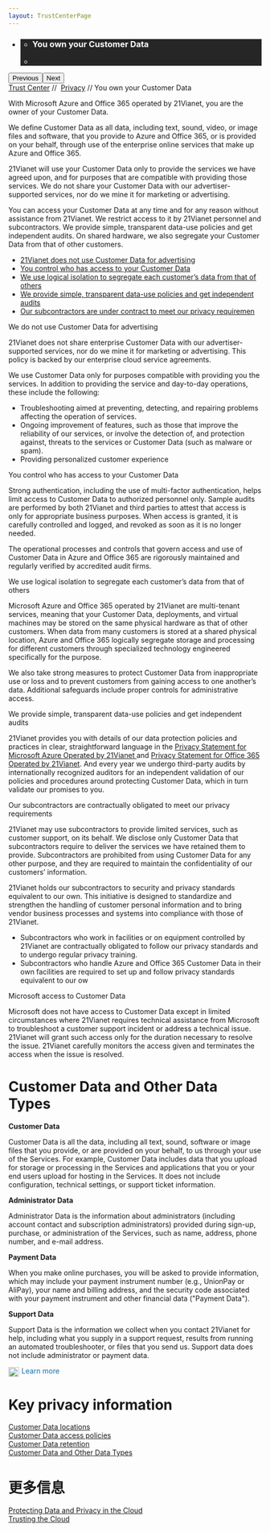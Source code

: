 ```yaml
---
layout: TrustCenterPage
---
```

<div class="row-fluid">
   <div class="span">
      <div>
        <div id="HeroWrapper" data-cols="1" data-view1="1" data-view2="1" data-view3="1" data-view4="1" class="row-fluid wider hero grid-container">
            <div class="span bp0-col-1-1 bp1-col-1-1 bp2-col-1-1 bp3-col-1-1">
                <div bi:type="slideshow" class="slideshow slideshow-hero hero" xmlns:bi="urn:schemas-microsoft-com:mscom:bi">
                    <ul bi:type="list" class="slides">
                        <li id="slide-1" bi:index="0" selectBi="">
                            <div class="heroitem light-foreground" bi:type="heroitem">
                                <div class="media" bi:parenttitle="t1">
                                    <a href="" bi:track="False" bi:titleflag="t1" bi:index="0">
                                        <div data-picture="" data-alt="You are in control of your data" data-disable-swap-below="">
                                            <div data-src="../Images/MS-TrustCenter-Privacy-Header.jpg"></div>
                                            <noscript></noscript>
                                        </div>
                                    </a>
                                </div>
                                <div class="text" bi:type="cta">
                                    <div class="text-container">
                                        <div class="box" style="background: rgba(0,0,0,.85); color: #FFFFFF;">
                                            <ul bi:type="list" class="headerCaption subpageHeaderCaption">
                                                <li class="box-title">
                                                    <h3 class="box-title" bi:type="title" bi:title="t1" style="color: #FFFFFF;">You own your Customer Data</h3>
                                                </li>
                                                <li class="box-actions box-description"><a target="_self" class="mscom-link" href=""></a></li>
                                            </ul>
                                        </div>
                                    </div>
                                </div>
                            </div>
                        </li>
                    </ul>
                    <div class="navigation international" bi:track="false">
                        <div class="grid-container settop" data-title-text="Go To Slide "></div>
                    </div>
                    <div class="prev-next" bi:track="false"><button class="prev"><span class="icon-left" aria-hidden="true"></span><span class="screen-reader-text">Previous</span></button><button class="next"><span class="icon-right" aria-hidden="true"></span><span class="screen-reader-text">Next</span></button></div>
                    <div id="play-pause" class="play-pause" style="display:none">
                        <div class="pause"><button id="pauseButton" class="pause_button"><span class="icon-pause" aria-hidden="true"></span><span class="screen-reader-text">Pause</span></button></div>
                        <div class="play"><button id="playButton" class="play_button"><span class="icon-play" aria-hidden="true"></span><span class="screen-reader-text">Play</span></button></div>
                    </div>
                </div>
            </div>
        </div>
        <div id="BreadcrumbWrapper" data-cols="1" data-view1="1" data-view2="1" data-view3="1" data-view4="1" class="row-fluid grid-container mscom-grid-container breadcrumbs">
            <div class="span bp0-col-1-1 bp1-col-1-1 bp2-col-1-1 bp3-col-1-1"><a target="_self" class="mscom-link" href="../default.html">Trust Center</a> // 
                <a target="_self" class="mscom-link" href="../privacy/default.html">Privacy</a> // You own your Customer Data
            </div>
        </div>
        <div id="ContentWrapper" data-cols="2" data-view1="1" data-view2="2" data-view3="2" data-view4="2" class="row-fluid subpageBody">
            <div class="span bp0-col-1-1 bp2-col-2-1 bp3-col-2-1 bp1-col-2-2">
                <p>With Microsoft Azure and Office 365 operated by 21Vianet, you are the owner of your Customer Data.</p>
                <p>We define Customer Data as all data, including text, sound, video, or image files and software, that you provide to Azure and Office 365, or is provided on your behalf, through use of the enterprise online services that make up Azure and Office 365.</p>
                <p>21Vianet will use your Customer Data only to provide the services we have agreed upon, and for purposes that are compatible with providing those services. We do not share your Customer Data with our advertiser-supported services, nor do we mine it for marketing or advertising.</p>
                <p>You can access your Customer Data at any time and for any reason without assistance from 21Vianet. We restrict access to it by 21Vianet personnel and subcontractors. We provide simple, transparent data-use policies and get independent audits. On shared hardware, we also segregate your Customer Data from that of other customers.</p>
                <ul>
                    <li><a target="_self" class="mscom-link" href="#data_for_advertising">21Vianet does not use Customer Data for advertising</a></li>
                    <li><a target="_self" class="mscom-link" href="#your_customer_data">You control who has access to your Customer Data</a></li>
                    <li><a target="_self" class="mscom-link" href="#that_of_others">We use logical isolation to segregate each customer’s data from that of others</a></li>
                    <li><a target="_self" class="mscom-link" href="#independent_audits">We provide simple, transparent data-use policies and get independent audits</a></li>
                    <li><a target="_self" class="mscom-link" href="#shiji_contracts">Our subcontractors are under contract to meet our privacy requiremen</a></li>
                </ul>
                <label id="data_for_advertising">We do not use Customer Data for advertising</label>
                <p>21Vianet does not share enterprise Customer Data with our advertiser-supported services, nor do we mine it for marketing or advertising. This policy is backed by our enterprise cloud service agreements.</p>
                <p>We use Customer Data only for purposes compatible with providing you the services. In addition to providing the service and day-to-day operations, these include the following:</p>
                <ul>
                    <li>Troubleshooting aimed at preventing, detecting, and repairing problems affecting the operation of services.</li>
                    <li>Ongoing improvement of features, such as those that improve the reliability of our services, or involve the detection of, and protection against, threats to the services or Customer Data (such as malware or spam).</li>
                    <li>Providing personalized customer experience</li>
                </ul>
                <label id="your_customer_data">You control who has access to your Customer Data  </label>
                <p>Strong authentication, including the use of multi-factor authentication, helps limit access to Customer Data to authorized personnel only. Sample audits are performed by both 21Vianet and third parties to attest that access is only for appropriate business purposes. When access is granted, it is carefully controlled and logged, and revoked as soon as it is no longer needed.</p>
                <p>The operational processes and controls that govern access and use of Customer Data in Azure and Office 365 are rigorously maintained and regularly verified by accredited audit firms.</p>
                <label id="that_of_others">We use logical isolation to segregate each customer’s data from that of others</label>
                <p>Microsoft Azure and Office 365 operated by 21Vianet are multi-tenant services, meaning that your Customer Data, deployments, and virtual machines may be stored on the same physical hardware as that of other customers. When data from many customers is stored at a shared physical location, Azure and Office 365 logically segregate storage and processing for different customers through specialized technology engineered specifically for the purpose.</p>
                <p>We also take strong measures to protect Customer Data from inappropriate use or loss and to prevent customers from gaining access to one another’s data. Additional safeguards include proper controls for administrative access. </p>
                <label id="independent_audits">We provide simple, transparent data-use policies and get independent audits</label>
                <p>21Vianet provides you with details of our data protection policies and practices in clear, straightforward language in the <a target="_self" class="mscom-link" href="https://www.azure.cn/support/legal/privacy-statement"> Privacy Statement for Microsoft Azure Operated by 21Vianet </a> and <a target="_self" class="mscom-link" href="http://www.21vbluecloud.com/office365/O365-Privacy/"> Privacy Statement for Office 365 Operated by 21Vianet</a>. And every year we undergo third-party audits by internationally recognized auditors for an independent validation of our policies and procedures around protecting Customer Data, which in turn validate our promises to you.</p>
                <label id="shiji_contract">Our subcontractors are contractually obligated to meet our privacy requirements</label>
                <p>21Vianet may use subcontractors to provide limited services, such as customer support, on its behalf. We disclose only Customer Data that  subcontractors require to deliver the services we have retained them to provide. Subcontractors are prohibited from using Customer Data for any other purpose, and they are required to maintain the confidentiality of our customers’ information.</p>
                <p>21Vianet holds our subcontractors to security and privacy standards equivalent to our own. This initiative is designed to standardize and strengthen the handling of customer personal information and to bring vendor business processes and systems into compliance with those of 21Vianet.</p>
                <ul>
                    <li>Subcontractors who work in facilities or on equipment controlled by 21Vianet are contractually obligated to follow our privacy standards and to undergo regular privacy training.</li>
                    <li>Subcontractors who handle Azure and Office 365 Customer Data in their own facilities are required to set up and follow privacy standards equivalent to our ow</li>
                </ul>
                <label id="privacy_requirements">Microsoft access to Customer Data</label>
                <P>Microsoft does not have access to Customer Data except in limited circumstances where 21Vianet requires technical assistance from Microsoft to troubleshoot a customer support incident or address a technical issue. 21Vianet will grant such access only for the duration necessary to resolve the issue. 21Vianet carefully monitors the access given and terminates the access when the issue is resolved.</P>
            </div>
            <div class="span bp0-col-1-1 bp2-col-2-1 bp3-col-2-1 bp1-col-2-2 bp0-clear bp1-clear">
                <div data-cols="1" data-view1="1" data-view2="1" data-view3="1" data-view4="1" class="row-fluid" id="key_privacy_info">
                    <div class="span bp0-col-1-1 bp1-col-1-1 bp2-col-1-1 bp3-col-1-1">
                        <h1 id="customer_data_and_other_data_types">Customer Data and Other Data Types</h1>
                        <p><strong>Customer Data</strong></p>
                        <p>Customer Data is all the data, including all text, sound, software or image files that you provide, or are provided on your behalf, to us through your use of the Services. For example, Customer Data includes data that you upload for storage or processing in the Services and applications that you or your end users upload for hosting in the Services. It does not include configuration, technical settings, or support ticket information.</p>
                        <p><strong>Administrator Data</strong></p>
                        <p>Administrator Data is the information about administrators (including account contact and subscription administrators) provided during sign-up, purchase, or administration of the Services, such as name, address, phone number, and e-mail address.</p>
                        <p><strong>Payment Data</strong></p>
                        <p>When you make online purchases, you will be asked to provide information, which may include your payment instrument number (e.g., UnionPay or AliPay), your name and billing address, and the security code associated with your payment instrument and other financial data ("Payment Data").</p>
                        <p><strong>Support Data</strong></p>
                        <p>Support Data is the information we collect when you contact 21Vianet for help, including what you supply in a support request, results from running an automated troubleshooter, or files that you send us. Support data does not include administrator or payment data.</p>
                        <a target="_self" class="mscom-link" href="../../en-us/privacy/default.html#data_other" style="    color: rgb(21, 112, 166);text-decoration: none;transition: color 0.1s linear;"><img src="https://c.s-microsoft.com/en-us/CMSImages/Arrow-nobg.png?version=4af37876-de78-d419-6f89-7890a74d4158" class="mscom-image" alt="Arrow | Navigate To Encryption" width="21" height="19" style="vertical-align: middle;margin-right:5px;">Learn more</a>
                    </div>
                </div>
                <div data-cols="1" data-view1="1" data-view2="1" data-view3="1" data-view4="1" class="row-fluid" id="key_privacy_info">
                    <div class="span bp0-col-1-1 bp1-col-1-1 bp2-col-1-1 bp3-col-1-1">
                        <h1>Key privacy information</h1>
                       <label><a target="_self" class="mscom-link" href="../transparency/you_know_where.html">Customer Data locations</a></label><br/>
                       <label><a target="_self" class="mscom-link" href="../privacy/you-are-in-control-of-your-data.html#you_control_your_data">Customer Data access policies</a></label><br/>
                       <label><a target="_self" class="mscom-link" href="../privacy/you-are-in-control-of-your-data.html#data_retention">Customer Data retention </a></label><br/>
                       <label><a target="_self" class="mscom-link" href="#customer_data_and_other_data_types">Customer Data and Other Data Types</a></label><br/>
                    </div>
                </div>
                <div id="SideBarWrapper" data-cols="1" data-view1="1" data-view2="1" data-view3="1" data-view4="1" class="row-fluid">
                    <div id="HelpfulInformation" class="span bp0-col-1-1 bp1-col-1-1 bp2-col-1-1 bp3-col-1-1">
                        <h1>更多信息</h1>
                        <label><a target="_self" class="mscom-link" href="https://wacnstorage.blob.core.chinacloudapi.cn/marketing-resource/documents/Protecting_Data_and_Privacy_in_the_Cloud_CN_final20160125.pdf">Protecting Data and Privacy in the Cloud</a></label><br/> 
						<label><a target="_self" class="mscom-link" href="//wacnstorage.blob.core.chinacloudapi.cn/marketing-resource/documents/Trusting_the_Cloud.pdf">Trusting the Cloud</a></label><br/>
                    </div>
                </div>
            </div>
        </div>
     </div>
   </div>
</div>
<div class="row-fluid" data-view4="1" data-view3="1" data-view2="1" data-view1="1" data-cols="1">
   <div class="span bp0-col-1-1 bp1-col-1-1 bp2-col-1-1 bp3-col-1-1"></div>
</div>
